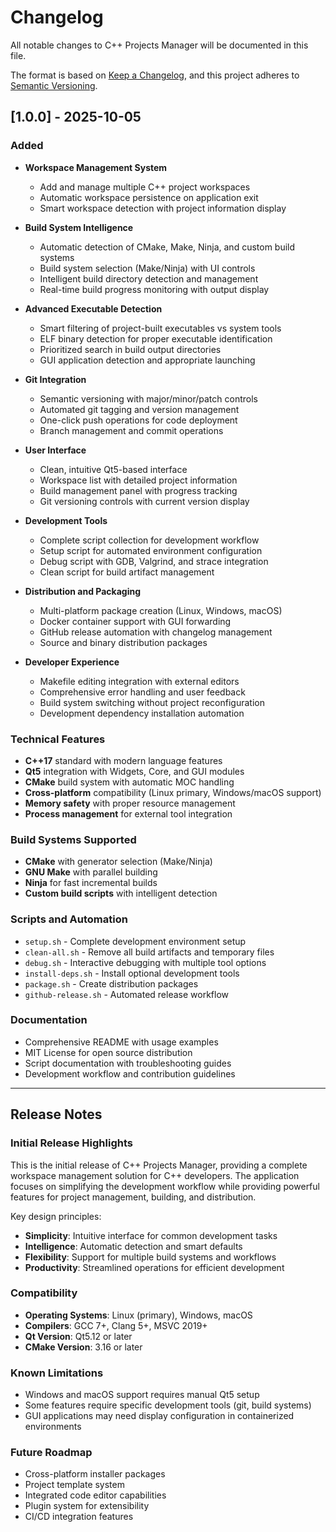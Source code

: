 # Changelog

All notable changes to C++ Projects Manager will be documented in this file.

The format is based on [Keep a Changelog](https://keepachangelog.com/en/1.0.0/),
and this project adheres to [Semantic Versioning](https://semver.org/spec/v2.0.0.html).

## [1.0.0] - 2025-10-05

### Added
- **Workspace Management System**
  - Add and manage multiple C++ project workspaces
  - Automatic workspace persistence on application exit
  - Smart workspace detection with project information display

- **Build System Intelligence**
  - Automatic detection of CMake, Make, Ninja, and custom build systems
  - Build system selection (Make/Ninja) with UI controls
  - Intelligent build directory detection and management
  - Real-time build progress monitoring with output display

- **Advanced Executable Detection**
  - Smart filtering of project-built executables vs system tools
  - ELF binary detection for proper executable identification
  - Prioritized search in build output directories
  - GUI application detection and appropriate launching

- **Git Integration**
  - Semantic versioning with major/minor/patch controls
  - Automated git tagging and version management
  - One-click push operations for code deployment
  - Branch management and commit operations

- **User Interface**
  - Clean, intuitive Qt5-based interface
  - Workspace list with detailed project information
  - Build management panel with progress tracking
  - Git versioning controls with current version display

- **Development Tools**
  - Complete script collection for development workflow
  - Setup script for automated environment configuration
  - Debug script with GDB, Valgrind, and strace integration
  - Clean script for build artifact management

- **Distribution and Packaging**
  - Multi-platform package creation (Linux, Windows, macOS)
  - Docker container support with GUI forwarding
  - GitHub release automation with changelog management
  - Source and binary distribution packages

- **Developer Experience**
  - Makefile editing integration with external editors
  - Comprehensive error handling and user feedback
  - Build system switching without project reconfiguration
  - Development dependency installation automation

### Technical Features
- **C++17** standard with modern language features
- **Qt5** integration with Widgets, Core, and GUI modules
- **CMake** build system with automatic MOC handling
- **Cross-platform** compatibility (Linux primary, Windows/macOS support)
- **Memory safety** with proper resource management
- **Process management** for external tool integration

### Build Systems Supported
- **CMake** with generator selection (Make/Ninja)
- **GNU Make** with parallel building
- **Ninja** for fast incremental builds
- **Custom build scripts** with intelligent detection

### Scripts and Automation
- `setup.sh` - Complete development environment setup
- `clean-all.sh` - Remove all build artifacts and temporary files
- `debug.sh` - Interactive debugging with multiple tool options
- `install-deps.sh` - Install optional development tools
- `package.sh` - Create distribution packages
- `github-release.sh` - Automated release workflow

### Documentation
- Comprehensive README with usage examples
- MIT License for open source distribution
- Script documentation with troubleshooting guides
- Development workflow and contribution guidelines

---

## Release Notes

### Initial Release Highlights
This is the initial release of C++ Projects Manager, providing a complete workspace management solution for C++ developers. The application focuses on simplifying the development workflow while providing powerful features for project management, building, and distribution.

Key design principles:
- **Simplicity**: Intuitive interface for common development tasks
- **Intelligence**: Automatic detection and smart defaults
- **Flexibility**: Support for multiple build systems and workflows
- **Productivity**: Streamlined operations for efficient development

### Compatibility
- **Operating Systems**: Linux (primary), Windows, macOS
- **Compilers**: GCC 7+, Clang 5+, MSVC 2019+
- **Qt Version**: Qt5.12 or later
- **CMake Version**: 3.16 or later

### Known Limitations
- Windows and macOS support requires manual Qt5 setup
- Some features require specific development tools (git, build systems)
- GUI applications may need display configuration in containerized environments

### Future Roadmap
- Cross-platform installer packages
- Project template system
- Integrated code editor capabilities
- Plugin system for extensibility
- CI/CD integration features